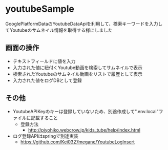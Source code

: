 # youtubeSample
GooglePlatformDataのYoutubeDataApiを利用して、検索キーワードを入力してYoutubeのサムネイル情報を取得する様にしました

## 画面の操作
- テキストフィールドに値を入力
- 入力された値に紐付くYoutube動画を検索してサムネイルで表示
- 検索されたYoutubeのサムネイル動画をリストで履歴として表示
- 入力された値をログDBとして登録

## その他
- YoutubeAPIKeyのキーは登録していないため、別途作成して".env.local"ファイルに記載すること
   - 登録方法
     - http://piyohiko.webcrow.jp/kids_tube/help/index.html
- ログ登録APIはspringで別途実装
  - https://github.com/Kei0327megane/YoutubeLogInsert